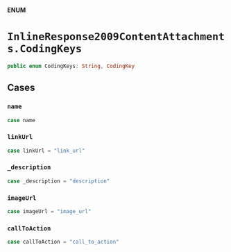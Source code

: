 **ENUM**

# `InlineResponse2009ContentAttachments.CodingKeys`

```swift
public enum CodingKeys: String, CodingKey
```

## Cases
### `name`

```swift
case name
```

### `linkUrl`

```swift
case linkUrl = "link_url"
```

### `_description`

```swift
case _description = "description"
```

### `imageUrl`

```swift
case imageUrl = "image_url"
```

### `callToAction`

```swift
case callToAction = "call_to_action"
```
